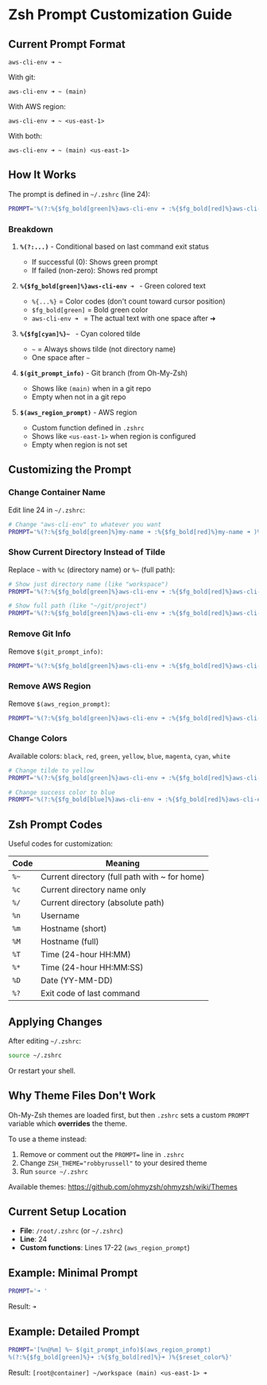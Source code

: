 # Zsh Prompt Customization Guide

## Current Prompt Format

```
aws-cli-env ➜ ~ 
```

With git:
```
aws-cli-env ➜ ~ (main)
```

With AWS region:
```
aws-cli-env ➜ ~ <us-east-1>
```

With both:
```
aws-cli-env ➜ ~ (main) <us-east-1>
```

## How It Works

The prompt is defined in `~/.zshrc` (line 24):

```bash
PROMPT='%(?:%{$fg_bold[green]%}aws-cli-env ➜ :%{$fg_bold[red]%}aws-cli-env ➜ )%{$fg[cyan]%}~ %{$reset_color%}$(git_prompt_info)$(aws_region_prompt)'
```

### Breakdown

1. **`%(?:...)`** - Conditional based on last command exit status
   - If successful (0): Shows green prompt
   - If failed (non-zero): Shows red prompt

2. **`%{$fg_bold[green]%}aws-cli-env ➜ `** - Green colored text
   - `%{...%}` = Color codes (don't count toward cursor position)
   - `$fg_bold[green]` = Bold green color
   - `aws-cli-env ➜ ` = The actual text with one space after ➜

3. **`%{$fg[cyan]%}~ `** - Cyan colored tilde
   - `~` = Always shows tilde (not directory name)
   - One space after `~`

4. **`$(git_prompt_info)`** - Git branch (from Oh-My-Zsh)
   - Shows like `(main)` when in a git repo
   - Empty when not in a git repo

5. **`$(aws_region_prompt)`** - AWS region
   - Custom function defined in `.zshrc`
   - Shows like `<us-east-1>` when region is configured
   - Empty when region is not set

## Customizing the Prompt

### Change Container Name

Edit line 24 in `~/.zshrc`:

```bash
# Change "aws-cli-env" to whatever you want
PROMPT='%(?:%{$fg_bold[green]%}my-name ➜ :%{$fg_bold[red]%}my-name ➜ )%{$fg[cyan]%}~ %{$reset_color%}$(git_prompt_info)$(aws_region_prompt)'
```

### Show Current Directory Instead of Tilde

Replace `~` with `%c` (directory name) or `%~` (full path):

```bash
# Show just directory name (like "workspace")
PROMPT='%(?:%{$fg_bold[green]%}aws-cli-env ➜ :%{$fg_bold[red]%}aws-cli-env ➜ )%{$fg[cyan]%}%c %{$reset_color%}$(git_prompt_info)$(aws_region_prompt)'

# Show full path (like "~/git/project")
PROMPT='%(?:%{$fg_bold[green]%}aws-cli-env ➜ :%{$fg_bold[red]%}aws-cli-env ➜ )%{$fg[cyan]%}%~ %{$reset_color%}$(git_prompt_info)$(aws_region_prompt)'
```

### Remove Git Info

Remove `$(git_prompt_info)`:

```bash
PROMPT='%(?:%{$fg_bold[green]%}aws-cli-env ➜ :%{$fg_bold[red]%}aws-cli-env ➜ )%{$fg[cyan]%}~ %{$reset_color%}$(aws_region_prompt)'
```

### Remove AWS Region

Remove `$(aws_region_prompt)`:

```bash
PROMPT='%(?:%{$fg_bold[green]%}aws-cli-env ➜ :%{$fg_bold[red]%}aws-cli-env ➜ )%{$fg[cyan]%}~ %{$reset_color%}$(git_prompt_info)'
```

### Change Colors

Available colors: `black`, `red`, `green`, `yellow`, `blue`, `magenta`, `cyan`, `white`

```bash
# Change tilde to yellow
PROMPT='%(?:%{$fg_bold[green]%}aws-cli-env ➜ :%{$fg_bold[red]%}aws-cli-env ➜ )%{$fg[yellow]%}~ %{$reset_color%}$(git_prompt_info)$(aws_region_prompt)'

# Change success color to blue
PROMPT='%(?:%{$fg_bold[blue]%}aws-cli-env ➜ :%{$fg_bold[red]%}aws-cli-env ➜ )%{$fg[cyan]%}~ %{$reset_color%}$(git_prompt_info)$(aws_region_prompt)'
```

## Zsh Prompt Codes

Useful codes for customization:

| Code | Meaning |
|------|---------|
| `%~` | Current directory (full path with ~ for home) |
| `%c` | Current directory name only |
| `%/` | Current directory (absolute path) |
| `%n` | Username |
| `%m` | Hostname (short) |
| `%M` | Hostname (full) |
| `%T` | Time (24-hour HH:MM) |
| `%*` | Time (24-hour HH:MM:SS) |
| `%D` | Date (YY-MM-DD) |
| `%?` | Exit code of last command |

## Applying Changes

After editing `~/.zshrc`:

```bash
source ~/.zshrc
```

Or restart your shell.

## Why Theme Files Don't Work

Oh-My-Zsh themes are loaded first, but then `.zshrc` sets a custom `PROMPT` variable which **overrides** the theme.

To use a theme instead:
1. Remove or comment out the `PROMPT=` line in `.zshrc`
2. Change `ZSH_THEME="robbyrussell"` to your desired theme
3. Run `source ~/.zshrc`

Available themes: https://github.com/ohmyzsh/ohmyzsh/wiki/Themes

## Current Setup Location

- **File**: `/root/.zshrc` (or `~/.zshrc`)
- **Line**: 24
- **Custom functions**: Lines 17-22 (`aws_region_prompt`)

## Example: Minimal Prompt

```bash
PROMPT='➜ '
```

Result: `➜ `

## Example: Detailed Prompt

```bash
PROMPT='[%n@%m] %~ $(git_prompt_info)$(aws_region_prompt)
%(?:%{$fg_bold[green]%}➜ :%{$fg_bold[red]%}➜ )%{$reset_color%}'
```

Result: `[root@container] ~/workspace (main) <us-east-1>
➜ `
